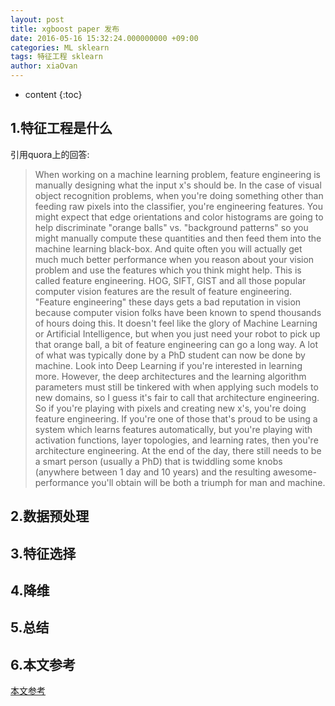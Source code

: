 ```yaml
---
layout: post
title: xgboost paper 发布
date: 2016-05-16 15:32:24.000000000 +09:00
categories: ML sklearn
tags: 特征工程 sklearn
author: xiaOvan
---
```


* content
{:toc}

## 1.特征工程是什么
  引用quora上的回答:
>    When working on a machine learning problem, feature engineering is manually designing what the input x's should be.  In the case of visual object recognition problems, when you're doing something other than feeding raw pixels into the classifier, you're engineering features.  You might expect that edge orientations and color histograms are going to help discriminate "orange balls" vs. "background patterns" so you might manually compute these quantities and then feed them into the machine learning black-box.  And quite often you will actually get much much better performance when you reason about your vision problem and use the features which you think might help.  This is called feature engineering.  HOG, SIFT, GIST and all those popular computer vision features are the result of feature engineering.
    "Feature engineering" these days gets a bad reputation in vision because computer vision folks have been known to spend thousands of hours doing this.  It doesn't feel like the glory of Machine Learning or Artificial Intelligence, but when you just need your robot to pick up that orange ball, a bit of feature engineering can go a long way.
    A lot of what was typically done by a PhD student can now be done by machine.  Look into Deep Learning if you're interested in learning more.  However, the deep architectures and the learning algorithm parameters must still be tinkered with when applying such models to new domains, so I guess it's fair to call that architecture engineering.
    So if you're playing with pixels and creating new x's, you're doing feature engineering.  If you're one of those that's proud to be using a system which learns features automatically, but you're playing with activation functions, layer topologies, and learning rates, then you're architecture engineering.  At the end of the day, there still needs to be a smart person (usually a PhD) that is twiddling some knobs (anywhere between 1 day and 10 years) and the resulting awesome-performance you'll obtain will be both a triumph for man and machine.

## 2.数据预处理

## 3.特征选择

## 4.降维

## 5.总结

## 6.本文参考

  [本文参考](http://www.cnblogs.com/jasonfreak/p/5448385.html)


